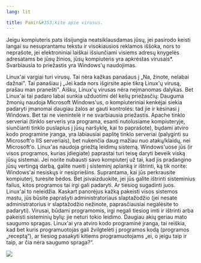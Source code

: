 ```yaml
---
lang: lit

title: Pamir&#353;kite apie virusus.
---
```


Jeigu kompiuteris pats i&#353;sijungia neatsiklausdamas j&#363;s&#371;, jei pasirodo keisti langai su nesuprantamu 
tekstu ir visokiausios reklamos i&#353;&#353;oka, nors to nepra&#353;ote, jei elektroniniai lai&#353;kai 
i&#353;siun&#269;iami visiems adres&#371; knygel&#279;s adresatams be j&#363;s&#371; &#382;inios, j&#363;s&#371; 
kompiuteris yra apkr&#279;stas virusais*. Svarbiausia to prie&#382;astis yra Windows'&#371; naudojimas.

Linux'ai vargiai turi virus&#371;. Tai n&#279;ra ka&#382;kas pana&#353;aus &#303; „Na, &#382;inote, nelabai 
da&#382;nai". Tai pana&#353;iau &#303; „Jei kada nors i&#353;girsite apie tikr&#261; Linux'&#371; virus&#261;, 
pra&#353;au man prane&#353;ti". Ai&#353;ku, Linux'&#371; virusas n&#279;ra ne&#303;manomas dalykas. Bet Linux'ai tai 
padaro labai sunkia u&#382;duotimi d&#279;l keli&#371; prie&#382;as&#269;i&#371;:
Dauguma &#382;moni&#371; naudoja Microsoft Windows'us, o kompiuteriniai kenk&#279;jai siekia padaryti &#303;manomai 
daugiau &#382;alos ar gauti kontrol&#279;s: tad jie ir k&#279;sinasi &#303; Windows. Bet tai ne vienintel&#279; ir ne 
svarbiausia prie&#382;astis. Apache tinklo serveriai (tinklo serveris yra programa, esanti nutolusiame kompiuteryje, 
siun&#269;ianti tinklo puslapius &#303; j&#363;s&#371; nar&#353;ykl&#281;, kai to papra&#353;ote), b&#371;dami atviro kodo 
programine &#303;ranga, yra labiausiai paplit&#281; tinklo serveriai (palyginti su Microsoft'o IIS serveriais), bet 
nuken&#269;ia daug ma&#382;iau nuo atak&#371;/klaid&#371;, nei Microsoft'o.
Linux'as naudoja grie&#382;t&#261; leidim&#371; sistem&#261;. Windows'uose j&#363;s (ir visos programos, kurias 
&#303;diegiate) paprastai turi teis&#281; daryti beveik visk&#261; j&#363;s&#371; sistemai. Jei norite nubausti savo 
kompiuter&#303; u&#382; tai, kad jis pradangino j&#363;s&#371; verting&#261; darb&#261;, galite nueiti &#303; 
sistemin&#303; aplank&#261; ir i&#353;trinti, k&#261; tik norite: Windows'ai nesisk&#371;s ir nesiprie&#353;ins. 
Suprantama, kai j&#363;s perkrausite kompiuter&#303;, tur&#279;site b&#279;dos. Bet &#303;sivaizduokite, jei j&#363;s 
galite i&#353;trinti sisteminius failus, kitos programos tai irgi gali padaryti. Ar tiesiog sugadinti juos. Linux'ai 
to neleid&#382;ia. Kaskart panor&#279;jus ka&#382;k&#261; pakeisti visos sistemos mastu, j&#363;s b&#363;site 
papra&#353;yti administratoriaus slapta&#382;od&#382;io (jei nesate administratorius ir slapta&#382;od&#382;io 
ne&#382;inote, papras&#269;iausiai negal&#279;site to padaryti). Virusai, b&#363;dami programomis, irgi negali tiesiog 
imti ir i&#353;trinti arba pakeisti sistemini&#371; byl&#371;: jie neturi tokio leidimo.
Daugiau aki&#371; geriau mato saugumo spragas. Linux'ai yra atviro kodo programin&#279; &#303;ranga, tai 
rei&#353;kia, kad bet kuris programuotojas gali &#382;vilgtel&#279;ti &#303; programos kod&#261; (programos 
„recept&#261;“), ar tiesiog pasakyti kitiems programuotojams „ei, o jeigu taip ir taip, ar &#269;ia n&#279;ra saugumo 
spraga?“.

<img src="Images/viruses_thumb.png" />




